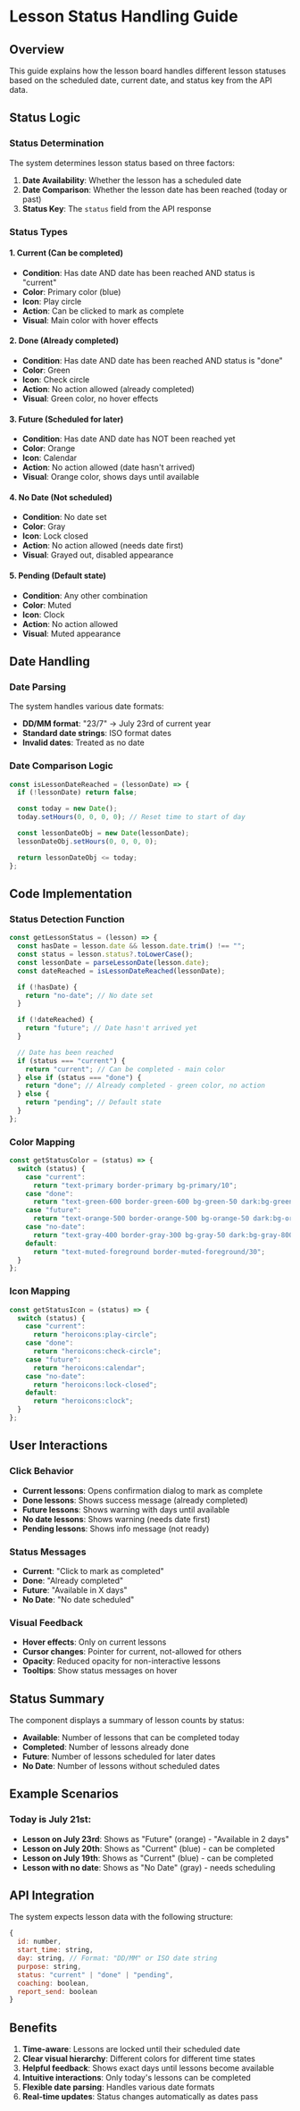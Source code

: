 # Lesson Status Handling Guide

## Overview

This guide explains how the lesson board handles different lesson statuses based on the scheduled date, current date, and status key from the API data.

## Status Logic

### Status Determination

The system determines lesson status based on three factors:

1. **Date Availability**: Whether the lesson has a scheduled date
2. **Date Comparison**: Whether the lesson date has been reached (today or past)
3. **Status Key**: The `status` field from the API response

### Status Types

#### 1. Current (Can be completed)

- **Condition**: Has date AND date has been reached AND status is "current"
- **Color**: Primary color (blue)
- **Icon**: Play circle
- **Action**: Can be clicked to mark as complete
- **Visual**: Main color with hover effects

#### 2. Done (Already completed)

- **Condition**: Has date AND date has been reached AND status is "done"
- **Color**: Green
- **Icon**: Check circle
- **Action**: No action allowed (already completed)
- **Visual**: Green color, no hover effects

#### 3. Future (Scheduled for later)

- **Condition**: Has date AND date has NOT been reached yet
- **Color**: Orange
- **Icon**: Calendar
- **Action**: No action allowed (date hasn't arrived)
- **Visual**: Orange color, shows days until available

#### 4. No Date (Not scheduled)

- **Condition**: No date set
- **Color**: Gray
- **Icon**: Lock closed
- **Action**: No action allowed (needs date first)
- **Visual**: Grayed out, disabled appearance

#### 5. Pending (Default state)

- **Condition**: Any other combination
- **Color**: Muted
- **Icon**: Clock
- **Action**: No action allowed
- **Visual**: Muted appearance

## Date Handling

### Date Parsing

The system handles various date formats:

- **DD/MM format**: "23/7" → July 23rd of current year
- **Standard date strings**: ISO format dates
- **Invalid dates**: Treated as no date

### Date Comparison Logic

```javascript
const isLessonDateReached = (lessonDate) => {
  if (!lessonDate) return false;

  const today = new Date();
  today.setHours(0, 0, 0, 0); // Reset time to start of day

  const lessonDateObj = new Date(lessonDate);
  lessonDateObj.setHours(0, 0, 0, 0);

  return lessonDateObj <= today;
};
```

## Code Implementation

### Status Detection Function

```javascript
const getLessonStatus = (lesson) => {
  const hasDate = lesson.date && lesson.date.trim() !== "";
  const status = lesson.status?.toLowerCase();
  const lessonDate = parseLessonDate(lesson.date);
  const dateReached = isLessonDateReached(lessonDate);

  if (!hasDate) {
    return "no-date"; // No date set
  }

  if (!dateReached) {
    return "future"; // Date hasn't arrived yet
  }

  // Date has been reached
  if (status === "current") {
    return "current"; // Can be completed - main color
  } else if (status === "done") {
    return "done"; // Already completed - green color, no action
  } else {
    return "pending"; // Default state
  }
};
```

### Color Mapping

```javascript
const getStatusColor = (status) => {
  switch (status) {
    case "current":
      return "text-primary border-primary bg-primary/10";
    case "done":
      return "text-green-600 border-green-600 bg-green-50 dark:bg-green-900/20";
    case "future":
      return "text-orange-500 border-orange-500 bg-orange-50 dark:bg-orange-900/20";
    case "no-date":
      return "text-gray-400 border-gray-300 bg-gray-50 dark:bg-gray-800 dark:text-gray-500";
    default:
      return "text-muted-foreground border-muted-foreground/30";
  }
};
```

### Icon Mapping

```javascript
const getStatusIcon = (status) => {
  switch (status) {
    case "current":
      return "heroicons:play-circle";
    case "done":
      return "heroicons:check-circle";
    case "future":
      return "heroicons:calendar";
    case "no-date":
      return "heroicons:lock-closed";
    default:
      return "heroicons:clock";
  }
};
```

## User Interactions

### Click Behavior

- **Current lessons**: Opens confirmation dialog to mark as complete
- **Done lessons**: Shows success message (already completed)
- **Future lessons**: Shows warning with days until available
- **No date lessons**: Shows warning (needs date first)
- **Pending lessons**: Shows info message (not ready)

### Status Messages

- **Current**: "Click to mark as completed"
- **Done**: "Already completed"
- **Future**: "Available in X days"
- **No Date**: "No date scheduled"

### Visual Feedback

- **Hover effects**: Only on current lessons
- **Cursor changes**: Pointer for current, not-allowed for others
- **Opacity**: Reduced opacity for non-interactive lessons
- **Tooltips**: Show status messages on hover

## Status Summary

The component displays a summary of lesson counts by status:

- **Available**: Number of lessons that can be completed today
- **Completed**: Number of lessons already done
- **Future**: Number of lessons scheduled for later dates
- **No Date**: Number of lessons without scheduled dates

## Example Scenarios

### Today is July 21st:

- **Lesson on July 23rd**: Shows as "Future" (orange) - "Available in 2 days"
- **Lesson on July 20th**: Shows as "Current" (blue) - can be completed
- **Lesson on July 19th**: Shows as "Current" (blue) - can be completed
- **Lesson with no date**: Shows as "No Date" (gray) - needs scheduling

## API Integration

The system expects lesson data with the following structure:

```javascript
{
  id: number,
  start_time: string,
  day: string, // Format: "DD/MM" or ISO date string
  purpose: string,
  status: "current" | "done" | "pending",
  coaching: boolean,
  report_send: boolean
}
```

## Benefits

1. **Time-aware**: Lessons are locked until their scheduled date
2. **Clear visual hierarchy**: Different colors for different time states
3. **Helpful feedback**: Shows exact days until lessons become available
4. **Intuitive interactions**: Only today's lessons can be completed
5. **Flexible date parsing**: Handles various date formats
6. **Real-time updates**: Status changes automatically as dates pass
